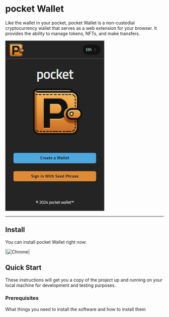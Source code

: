 # pocket Wallet

Like the wallet in your pocket, pocket Wallet is a non-custodial cryptocurrency wallet that serves as a web extension for your browser. 
It provides the ability to manage tokens, NFTs, and make transfers.

![pwalletpreview](docs/pwalletprev.png?raw=true "main")

<hr />

## Install

You can install pocket Wallet right now:

|![Chrome](https://raw.github.com/alrra/browser-logos/master/src/chrome/chrome_48x48.png)|

## Quick Start

These instructions will get you a copy of the project up and running on your local machine for development and testing purposes.

### Prerequisites

What things you need to install the software and how to install them

